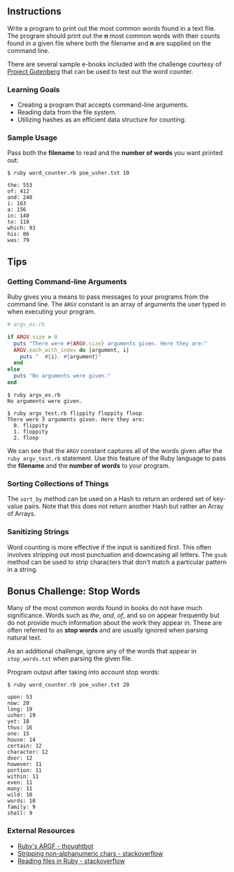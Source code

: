 ## Instructions

Write a program to print out the most common words found in a text file. The program should print out the **n** most common words with their counts found in a given file where both the filename and **n** are supplied on the command line.

There are several sample e-books included with the challenge courtesy of [Project Gutenberg][gutenberg] that can be used to test out the word counter.

### Learning Goals

* Creating a program that accepts command-line arguments.
* Reading data from the file system.
* Utilizing hashes as an efficient data structure for counting.


### Sample Usage

Pass both the **filename** to read and the **number of words** you want printed out:

```no-highlight
$ ruby word_counter.rb poe_usher.txt 10

the: 553
of: 412
and: 240
i: 163
a: 156
in: 140
to: 118
which: 93
his: 86
was: 79
```


## Tips

### Getting Command-line Arguments

Ruby gives you a means to pass messages to your programs from the command line. The `ARGV` constant is an array of arguments the user typed in when executing your program.

```ruby
# argv_ex.rb

if ARGV.size > 0
  puts "There were #{ARGV.size} arguments given. Here they are:"
  ARGV.each_with_index do |argument, i|
    puts "  #{i}. #{argument}"
  end
else
  puts "No arguments were given."
end
```

```no-highlight
$ ruby argv_ex.rb
No arguments were given.
```

```no-highlight
$ ruby argv_test.rb flippity floppity floop
There were 3 arguments given. Here they are:
  0. flippity
  1. floppity
  2. floop
```

We can see that the `ARGV` constant captures all of the words given after the `ruby argv_test.rb` statement. Use this feature of the Ruby language to pass the **filename** and the **number of words** to your program.


### Sorting Collections of Things

The `sort_by` method can be used on a Hash to return an ordered set of key-value pairs. Note that this does not return another Hash but rather an Array of Arrays.


### Sanitizing Strings

Word counting is more effective if the input is sanitized first. This often involves stripping out most punctuation and downcasing all letters. The `gsub` method can be used to strip characters that don't match a particular pattern in a string.


## Bonus Challenge: Stop Words

Many of the most common words found in books do not have much significance. Words such as *the*, *and*, *of*, and so on appear frequently but do not provide much information about the work they appear in. These are often referred to as **stop words** and are usually ignored when parsing natural text.

As an additional challenge, ignore any of the words that appear in `stop_words.txt` when parsing the given file.


Program output after taking into account stop words:

```no-highlight
$ ruby word_counter.rb poe_usher.txt 20

upon: 53
now: 20
long: 19
usher: 19
yet: 18
thus: 16
one: 15
house: 14
certain: 12
character: 12
door: 12
however: 11
portion: 11
within: 11
even: 11
many: 11
wild: 10
words: 10
family: 9
shall: 9
```


### External Resources

* [Ruby's ARGF - thoughtbot](https://robots.thoughtbot.com/rubys-argf)
* [Stripping non-alphanumeric chars - stackoverflow](http://stackoverflow.com/questions/10073332/stripping-non-alphanumeric-chars-but-leaving-spaces-in-ruby)
* [Reading files in Ruby - stackoverflow](http://stackoverflow.com/questions/5545068/what-are-all-the-common-ways-to-read-a-file-in-ruby)

[gutenberg]: https://www.gutenberg.org/
